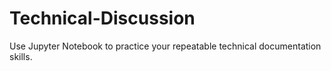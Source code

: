 # Technical-Discussion
Use Jupyter Notebook to practice your repeatable technical documentation skills.
